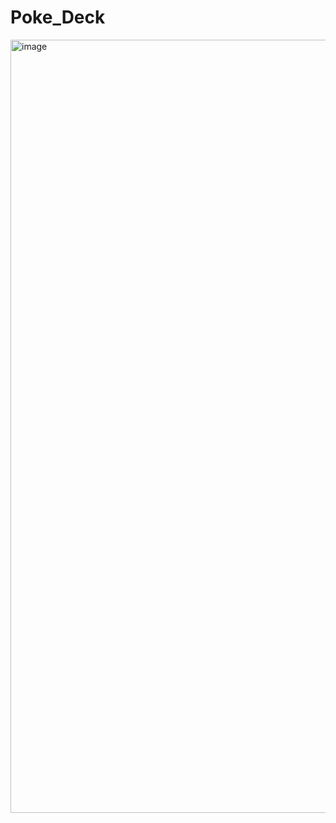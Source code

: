 # Poke_Deck
<img width="1485" height="1237" alt="image" src="https://github.com/user-attachments/assets/7dd25042-b34c-4e4f-97e1-059465cbe202" />

